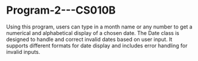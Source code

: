 # Program-2---CS010B
Using this program, users can type in a month name or any number to get a numerical and alphabetical display of a chosen date. The Date class is designed to handle and correct invalid dates based on user input. It supports different formats for date display and includes error handling for invalid inputs. 
